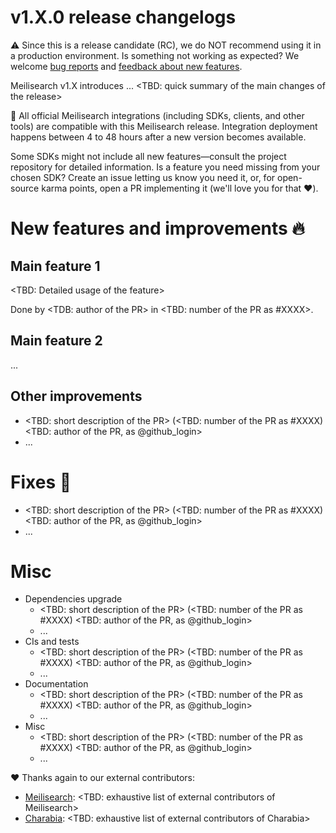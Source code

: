 # v1.X.0 release changelogs

<!-- The following line should ONLY be put PRE-release changelogs -->
⚠️ Since this is a release candidate (RC), we do NOT recommend using it in a production environment. Is something not working as expected? We welcome [bug reports](https://github.com/meilisearch/meilisearch/issues/new/choose) and [feedback about new features](https://github.com/meilisearch/product/discussions).

Meilisearch v1.X introduces ... <TBD: quick summary of the main changes of the release>

<!-- The following lines should NOT be put in the PRE-release changelogs -->
🧰 All official Meilisearch integrations (including SDKs, clients, and other tools) are compatible with this Meilisearch release. Integration deployment happens between 4 to 48 hours after a new version becomes available.

<!-- The following lines should NOT be put in the PRE-release changelogs -->
Some SDKs might not include all new features—consult the project repository for detailed information. Is a feature you need missing from your chosen SDK? Create an issue letting us know you need it, or, for open-source karma points, open a PR implementing it (we'll love you for that ❤️).

# New features and improvements 🔥

## Main feature 1

<TBD: Detailed usage of the feature>

Done by <TDB: author of the PR> in <TBD: number of the PR as #XXXX>.

## Main feature 2

...

## Other improvements

* <TBD: short description of the PR> (<TBD: number of the PR as #XXXX) <TBD: author of the PR, as @github_login>
* ...

# Fixes 🐞

* <TBD: short description of the PR> (<TBD: number of the PR as #XXXX) <TBD: author of the PR, as @github_login>
* ...

# Misc

* Dependencies upgrade
  * <TBD: short description of the PR> (<TBD: number of the PR as #XXXX) <TBD: author of the PR, as @github_login>
  * ...
* CIs and tests
  * <TBD: short description of the PR> (<TBD: number of the PR as #XXXX) <TBD: author of the PR, as @github_login>
  * ...
* Documentation
  * <TBD: short description of the PR> (<TBD: number of the PR as #XXXX) <TBD: author of the PR, as @github_login>
  * ...
* Misc
  * <TBD: short description of the PR> (<TBD: number of the PR as #XXXX) <TBD: author of the PR, as @github_login>
  * ...

❤️ Thanks again to our external contributors:
- [Meilisearch](https://github.com/meilisearch/meilisearch): <TBD: exhaustive list of external contributors of Meilisearch>
- [Charabia](https://github.com/meilisearch/charabia): <TBD: exhaustive list of external contributors of Charabia>
